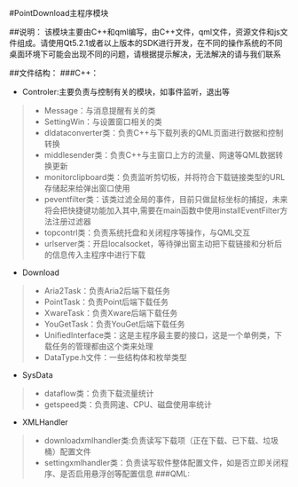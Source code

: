 #PointDownload主程序模块

##说明：
该模块主要由C++和qml编写，由C++文件，qml文件，资源文件和js文件组成。请使用Qt5.2.1或者以上版本的SDK进行开发，在不同的操作系统的不同桌面环境下可能会出现不同的问题，请根据提示解决，无法解决的请与我们联系

##文件结构：
###C++：
- 	Controler:主要负责与控制有关的模块，如事件监听，退出等
>- 	Message：与消息提醒有关的类
>- 	SettingWin：与设置窗口相关的类
>- 	dldataconverter类：负责C++与下载列表的QML页面进行数据和控制转换
>- 	middlesender类：负责C++与主窗口上方的流量、网速等QML数据转换更新
>- 	monitorclipboard类：负责监听剪切板，并将符合下载链接类型的URL存储起来给弹出窗口使用
>- 	peventfilter类：该类过滤全局的事件，目前只做鼠标坐标的捕捉，未来将会把快捷键功能加入其中,需要在main函数中使用installEventFilter方法注册过滤器
>- 	topcontrl类：负责系统托盘和关闭程序等操作，与QML交互
>- 	urlserver类：开启localsocket，等待弹出窗主动把下载链接和分析后的信息传入主程序中进行下载
- 	Download
>- Aria2Task：负责Aria2后端下载任务
>- PointTask：负责Point后端下载任务
>- XwareTask：负责Xware后端下载任务
>- YouGetTask：负责YouGet后端下载任务
>- UnifiedInterface类：这是主程序最主要的接口，这是一个单例类，下载任务的管理都由这个类来处理
>- DataType.h文件：一些结构体和枚举类型
-	SysData
>- dataflow类：负责下载流量统计
>- getspeed类：负责网速、CPU、磁盘使用率统计
-	XMLHandler
>- downloadxmlhandler类:负责读写下载项（正在下载、已下载、垃圾桶）配置文件
>- settingxmlhandler类：负责读写软件整体配置文件，如是否立即关闭程序、是否启用悬浮创等配置信息
###QML: